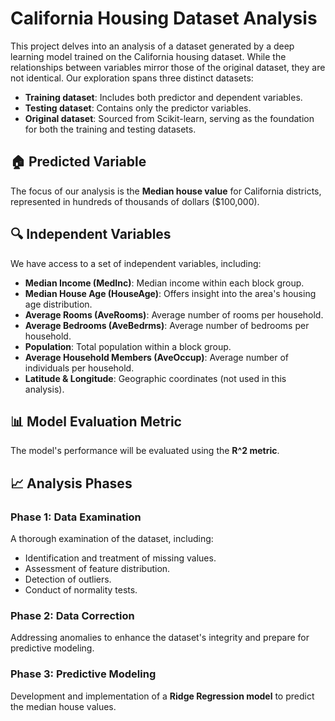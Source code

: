 # California Housing Dataset Analysis

This project delves into an analysis of a dataset generated by a deep learning model trained on the California housing dataset. While the relationships between variables mirror those of the original dataset, they are not identical. Our exploration spans three distinct datasets:

- **Training dataset**: Includes both predictor and dependent variables.
- **Testing dataset**: Contains only the predictor variables.
- **Original dataset**: Sourced from Scikit-learn, serving as the foundation for both the training and testing datasets.

## 🏠 Predicted Variable

The focus of our analysis is the **Median house value** for California districts, represented in hundreds of thousands of dollars ($100,000).

## 🔍 Independent Variables

We have access to a set of independent variables, including:

- **Median Income (MedInc)**: Median income within each block group.
- **Median House Age (HouseAge)**: Offers insight into the area's housing age distribution.
- **Average Rooms (AveRooms)**: Average number of rooms per household.
- **Average Bedrooms (AveBedrms)**: Average number of bedrooms per household.
- **Population**: Total population within a block group.
- **Average Household Members (AveOccup)**: Average number of individuals per household.
- **Latitude & Longitude**: Geographic coordinates (not used in this analysis).

## 📊 Model Evaluation Metric

The model's performance will be evaluated using the **R^2 metric**.

## 📈 Analysis Phases

### Phase 1: Data Examination

A thorough examination of the dataset, including:

- Identification and treatment of missing values.
- Assessment of feature distribution.
- Detection of outliers.
- Conduct of normality tests.

### Phase 2: Data Correction

Addressing anomalies to enhance the dataset's integrity and prepare for predictive modeling.

### Phase 3: Predictive Modeling

Development and implementation of a **Ridge Regression model** to predict the median house values.
